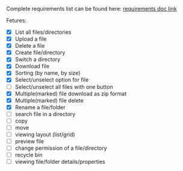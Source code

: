 Complete requirements list can be found here: [requirements doc link](https://docs.google.com/document/d/1O7V_0AlrH89Kf22mOy-0YHKZ7AtZUReiVEo-Z3rJx1k/edit?usp=sharing)

Fetures:
- [x] List all files/directories
- [x] Upload a file
- [x] Delete a file
- [x] Create file/directory
- [x] Switch a directory
- [x] Download file
- [x] Sorting (by name, by size)
- [x] Select/unselect option for file
- [ ] Select/unselect all files with one button
- [x] Multiple(marked) file download as zip format
- [x] Multiple(marked) file delete
- [x] Rename a file/folder
- [ ] search file in a directory
- [ ] copy
- [ ] move
- [ ] viewing layout (list/grid)
- [ ] preview file
- [ ] change permission of a file/directory
- [ ] recycle bin
- [ ] viewing file/folder details/properties